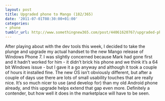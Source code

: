 ```yaml
---
layout: post
title: Upgraded phone to Mango (182/365)
date: '2011-07-01T08:30:00+01:00'
categories:
- phone
tumblr_url: http://www.somethingnew365.com/post/44061620767/upgraded-phone-to-mango-182365
---
```

After playing about with the dev tools this week, I decided to take the plunge and upgrade my actual handset to the new Mango release of Windows Phone 7.
I was slightly concerned because Mark had gone first and it hadn’t worked for him - it didn’t brick his phone and we think it’s a 64 bit Windows issue - but I gave it a go anyway and although it took a couple of hours it installed fine.
The new OS isn’t obviously different, but after a couple of days use there are lots of small usability touches that are really nice. It’s so much nicer to use (and develop for) than my old Android phone already, and this upgrade helps extend that gap even more. Definitely a contender, but how well it does in the marketplace will have to be seen.
